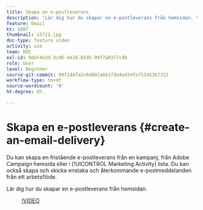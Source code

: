 ```yaml
---
title: Skapa en e-postleverans
description: 'Lär dig hur du skapar en e-postleverans från hemsidan. '
feature: Email
kt: 1807
thumbnail: 23721.jpg
doc-type: feature video
activity: use
team: DOC
exl-id: 9daf4e3d-3c96-443d-85d6-99f7a0377cd8
role: User
level: Beginner
source-git-commit: 99f144fa2c6d892a6b1fde4e434fe75145367313
workflow-type: tm+mt
source-wordcount: '0'
ht-degree: 0%

---
```


# Skapa en e-postleverans {#create-an-email-delivery}

Du kan skapa en fristående e-postleverans från en kampanj, från Adobe Campaign hemsida eller i [!UICONTROL Marketing Activity] lista. Du kan också skapa och skicka enstaka och återkommande e-postmeddelanden från ett arbetsflöde.

Lär dig hur du skapar en e-postleverans från hemsidan.

>[!VIDEO](https://video.tv.adobe.com/v/23721?quality=12)
